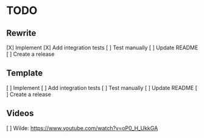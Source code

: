 # TODO

## Rewrite

[X] Implement
[X] Add integration tests
[ ] Test manually
[ ] Update README
[ ] Create a release

## Template

[ ] Implement
[ ] Add integration tests
[ ] Test manually
[ ] Update README
[ ] Create a release

## Videos

[ ] Wilde: https://www.youtube.com/watch?v=oP0_H_UkkGA